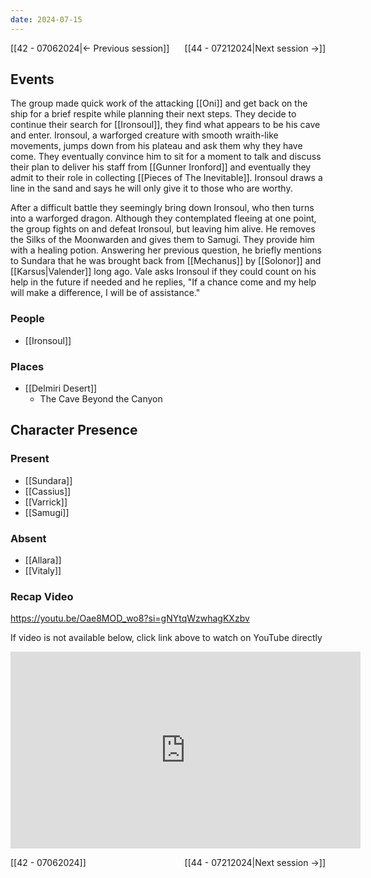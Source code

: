 ```yaml
---
date: 2024-07-15
---
```

[[42 - 07062024|← Previous session]] <span style="float: right;"> [[44 - 07212024|Next session →]]</span>

## Events
The group made quick work of the attacking [[Oni]] and get back on the ship for a brief respite while planning their next steps. They decide to continue their search for [[Ironsoul]], they find what appears to be his cave and enter. Ironsoul, a warforged creature with smooth wraith-like movements, jumps down from his plateau and ask them why they have come. They eventually convince him to sit for a moment to talk and discuss their plan to deliver his staff from [[Gunner Ironford]] and eventually they admit to their role in collecting [[Pieces of The Inevitable]]. Ironsoul draws a line in the sand and says he will only give it to those who are worthy.

After a difficult battle they seemingly bring down Ironsoul, who then turns into a warforged dragon. Although they contemplated fleeing at one point, the group fights on and defeat Ironsoul, but leaving him alive. He removes the Silks of the Moonwarden and gives them to Samugi. They provide him with a healing potion. Answering her previous question, he briefly mentions to Sundara that he was brought back from [[Mechanus]] by [[Solonor]] and [[Karsus|Valender]] long ago. Vale asks Ironsoul if they could count on his help in the future if needed and he replies, "If a chance come and my help will make a difference, I will be of assistance."

### People
- [[Ironsoul]]

### Places 
- [[Delmiri Desert]]
	- The Cave Beyond the Canyon

## Character Presence 
### Present
- [[Sundara]] 
- [[Cassius]] 
- [[Varrick]] 
- [[Samugi]] 
 
### Absent
- [[Allara]] 
- [[Vitaly]]

### Recap Video
https://youtu.be/Oae8MOD_wo8?si=gNYtqWzwhagKXzbv

If video is not available below, click link above to watch on YouTube directly

<iframe width="560" height="315" src="https://www.youtube.com/embed/Oae8MOD_wo8?si=gNYtqWzwhagKXzbv" title="YouTube video player" frameborder="0" allow="accelerometer; autoplay; clipboard-write; encrypted-media; gyroscope; picture-in-picture; web-share" referrerpolicy="strict-origin-when-cross-origin" allowfullscreen></iframe>

[[42 - 07062024]] <span style="float: right;"> [[44 - 07212024|Next session →]]</span>